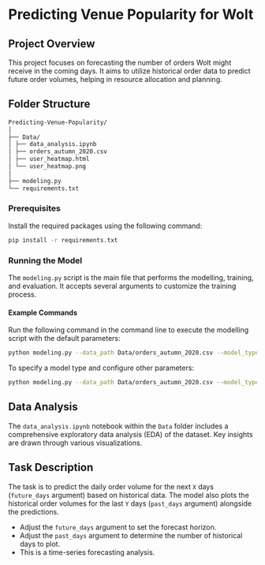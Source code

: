 # Predicting Venue Popularity for Wolt

## Project Overview
This project focuses on forecasting the number of orders Wolt might receive in the coming days. It aims to utilize historical order data to predict future order volumes, helping in resource allocation and planning.

## Folder Structure
```bash
Predicting-Venue-Popularity/
│
├── Data/
│ ├── data_analysis.ipynb
│ ├── orders_autumn_2020.csv
│ ├── user_heatmap.html
│ └── user_heatmap.png
│
├── modeling.py
└── requirements.txt
```
### Prerequisites
Install the required packages using the following command:
```bash
pip install -r requirements.txt
```
### Running the Model
The `modeling.py` script is the main file that performs the modelling, training, and evaluation. It accepts several arguments to customize the training process.

#### Example Commands
Run the following command in the command line to execute the modelling script with the default parameters:
```bash
python modeling.py --data_path Data/orders_autumn_2020.csv --model_type svm
```
To specify a model type and configure other parameters:
```bash
python modeling.py --data_path Data/orders_autumn_2020.csv --model_type mlp --units_layers 500,250,500,500
```

## Data Analysis
The `data_analysis.ipynb` notebook within the `Data` folder includes a comprehensive exploratory data analysis (EDA) of the dataset. Key insights are drawn through various visualizations.

## Task Description
The task is to predict the daily order volume for the next `X` days (`future_days` argument) based on historical data. The model also plots the historical order volumes for the last `Y` days (`past_days` argument) alongside the predictions.
- Adjust the `future_days` argument to set the forecast horizon.
- Adjust the `past_days` argument to determine the number of historical days to plot.
- This is a time-series forecasting analysis. 
